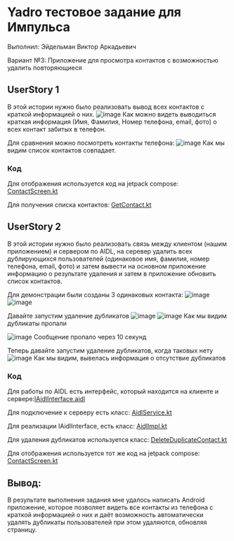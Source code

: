# Yadro тестовое задание для Импульса

Выполнил: Эйдельман Виктор Аркадьевич

Вариант №3: Приложение для просмотра контактов с возможностью удалить повторяющиеся


## UserStory 1

В этой истории нужно было реализовать вывод всех контактов с краткой информацией о них.
![image](https://github.com/user-attachments/assets/deeeecac-aeae-491d-8104-27a4345d7eae)
Как можно видеть выводиться краткая информация (Имя, Фамилия, Номер телефона, email, фото) о всех контакт забитых в телефон.

Для сравнения можно посмотреть контакты телефона:
![image](https://github.com/user-attachments/assets/b92c2c99-5eb2-4134-91a1-af0203981d38)
Как мы видим список контактов совпадает.

### Код

Для отображения используется код на jetpack compose: [ContactScreen.kt](https://github.com/VictorEydelman/Yadro_test/blob/master/Yadro_test/app/src/main/java/mad/project/yadro_test/ContactScreen.kt)

Для получения списка контактов: [GetContact.kt](https://github.com/VictorEydelman/Yadro_test/blob/master/Yadro_test/app/src/main/java/mad/project/yadro_test/GetContact.kt)

## UserStory 2

В этой истории нужно было реализовать связь между клиентом (нашим приложением) и сервером по AIDL, на серевер удалить всех дублирующихся пользователей (одинаковое имя, фамилия, номер телефона, email, фото)
и затем вывести на основном приложение информацию о результате удаления и затем в приложение обновить список контактов.

Для демонстрации были созданы 3 одинаковых контакта:
![image](https://github.com/user-attachments/assets/e938e8b7-09f3-4ebf-ac4e-f4b74a5ff53b)
![image](https://github.com/user-attachments/assets/c19e6a08-fc8d-40a3-a7d5-f5a17cc2bfb8)

Давайте запустим удаление дубликатов
![image](https://github.com/user-attachments/assets/d63835b3-f16f-4ed0-a0c5-0092f7a2e6ad)
![image](https://github.com/user-attachments/assets/d4f33975-cdbb-4762-89fe-d0de58bf6d92)
Как мы видим дубликаты пропали

![image](https://github.com/user-attachments/assets/672a8ba5-7c30-4681-925d-40444bdbf9d1)
Сообщение пропало через 10 секунд

Теперь давайте запустим удаление дубликатов, когда таковых нету
![image](https://github.com/user-attachments/assets/42758258-6b9b-4f2a-9e38-568168d7d501)
Как мы видим, вывелась информация о отсутствие дубликатов

### Код

Для работы по AIDL есть интерфейс, который находится на клиенте и сервере:[IAidlInterface.aidl](https://github.com/VictorEydelman/Yadro_test/blob/master/AidlService/app/src/main/aidl/mad/project/aidlservice/IAidlInterface.aidl)

Для подключение к серверу есть класс: [AidlService.kt](https://github.com/VictorEydelman/Yadro_test/blob/master/AidlService/app/src/main/java/mad/project/aidlservice/AidlService.kt)

Для реализации IAidlInterface, есть класс: [AidlImpl.kt](https://github.com/VictorEydelman/Yadro_test/blob/master/AidlService/app/src/main/java/mad/project/aidlservice/AidlImpl.kt)

Для удаления дубликатов используется класс: [DeleteDuplicateContact.kt](https://github.com/VictorEydelman/Yadro_test/blob/master/AidlService/app/src/main/java/mad/project/aidlservice/DeleteDuplicateContact.kt)

Для отображения используется тот же код на jetpack compose: [ContactScreen.kt](https://github.com/VictorEydelman/Yadro_test/blob/master/Yadro_test/app/src/main/java/mad/project/yadro_test/ContactScreen.kt)

## Вывод:
В результате выполнения задания мне удалось написать Android приложение, которое позволяет видеть все контакты из телефона с краткой информацией о них и даёт возможность автоматически удалять дубликаты пользователей при этом удаляются, обновляя страницу.
